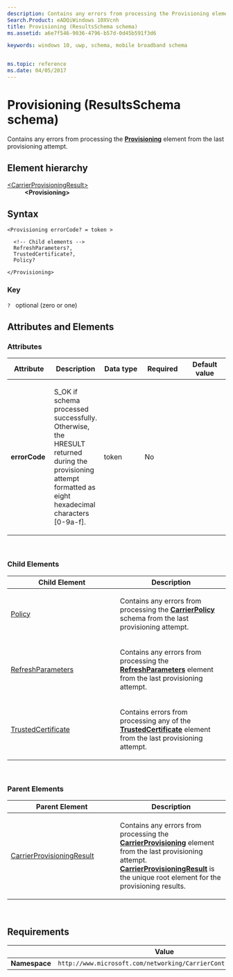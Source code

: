 ```yaml
---
description: Contains any errors from processing the Provisioning element from the last provisioning attempt (ResultsSchema schema).
Search.Product: eADQiWindows 10XVcnh
title: Provisioning (ResultsSchema schema)
ms.assetid: a6e7f546-9036-4796-b57d-0d45b591f3d6

keywords: windows 10, uwp, schema, mobile broadband schema


ms.topic: reference
ms.date: 04/05/2017
---
```


# Provisioning (ResultsSchema schema)


Contains any errors from processing the [**Provisioning**](../carriercontrolschema/element-provisioning.md) element from the last provisioning attempt.

## Element hierarchy

<dl>
<dt><a href="element-carrierprovisioningresult.md">&lt;CarrierProvisioningResult&gt;</a></dt>
<dd><b>&lt;Provisioning&gt;</b></dd>
</dl>

## Syntax

``` syntax
<Provisioning errorCode? = token >

  <!-- Child elements -->
  RefreshParameters?,
  TrustedCertificate?,
  Policy?

</Provisioning>
```

### Key

`?`   optional (zero or one)

## Attributes and Elements


### Attributes

<table>
<colgroup>
<col width="20%" />
<col width="20%" />
<col width="20%" />
<col width="20%" />
<col width="20%" />
</colgroup>
<thead>
<tr class="header">
<th>Attribute</th>
<th>Description</th>
<th>Data type</th>
<th>Required</th>
<th>Default value</th>
</tr>
</thead>
<tbody>
<tr class="odd">
<td><strong>errorCode</strong></td>
<td><p>S_OK if schema processed successfully. Otherwise, the HRESULT returned during the provisioning attempt formatted as eight hexadecimal characters [0-9a-f].</p></td>
<td>token</td>
<td>No</td>
<td></td>
</tr>
</tbody>
</table>

 

### Child Elements

<table>
<colgroup>
<col width="50%" />
<col width="50%" />
</colgroup>
<thead>
<tr class="header">
<th>Child Element</th>
<th>Description</th>
</tr>
</thead>
<tbody>
<tr class="odd">
<td><a href="element-policy.md">Policy</a> </td>
<td><p>Contains any errors from processing the <a href="/uwp/schemas/mobilebroadbandschema/dusm/element-carrierpolicy"><strong>CarrierPolicy</strong></a>  schema from the last provisioning attempt.</p></td>
</tr>
<tr class="even">
<td><a href="element-refreshparameters.md">RefreshParameters</a> </td>
<td><p>Contains any errors from processing the <a href="/uwp/schemas/mobilebroadbandschema/carriercontrolschema/element-refreshparameters"><strong>RefreshParameters</strong></a>  element from the last provisioning attempt.</p></td>
</tr>
<tr class="odd">
<td><a href="element-trustedcertificate.md">TrustedCertificate</a> </td>
<td><p>Contains errors from processing any of the <a href="/uwp/schemas/mobilebroadbandschema/carriercontrolschema/element-trustedcertificate"><strong>TrustedCertificate</strong></a>  element from the last provisioning attempt.</p></td>
</tr>
</tbody>
</table>

 

### Parent Elements

<table>
<colgroup>
<col width="50%" />
<col width="50%" />
</colgroup>
<thead>
<tr class="header">
<th>Parent Element</th>
<th>Description</th>
</tr>
</thead>
<tbody>
<tr class="odd">
<td><a href="element-carrierprovisioningresult.md">CarrierProvisioningResult</a> </td>
<td><p>Contains any errors from processing the <a href="/uwp/schemas/mobilebroadbandschema/carriercontrolschema/element-carrierprovisioning"><strong>CarrierProvisioning</strong></a>  element from the last provisioning attempt. <a href="element-carrierprovisioningresult.md"><strong>CarrierProvisioningResult</strong></a> is the unique root element for the provisioning results.</p></td>
</tr>
</tbody>
</table>

 

## Requirements

|          | Value        |
|----------|--------------|
| **Namespace** | `http://www.microsoft.com/networking/CarrierControlResults/v1` |

 

 
